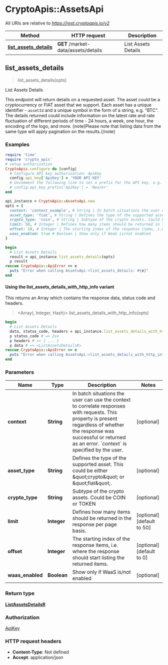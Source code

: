 # CryptoApis::AssetsApi

All URIs are relative to *https://rest.cryptoapis.io/v2*

| Method | HTTP request | Description |
| ------ | ------------ | ----------- |
| [**list_assets_details**](AssetsApi.md#list_assets_details) | **GET** /market-data/assets/details | List Assets Details |


## list_assets_details

> <ListAssetsDetailsR> list_assets_details(opts)

List Assets Details

This endpoint will return details on a requested asset. The asset could be a cryptocurrency or FIAT asset that we support. Each asset has a unique identifier - `assetId` and a unique symbol in the form of a string, e.g. \"BTC\".    The details returned could include information on the latest rate and rate fluctuation of different periods of time - 24 hours, a week, one hour, the encoding of the logo, and more.    {note}Please note that listing data from the same type will apply pagination on the results.{/note}

### Examples

```ruby
require 'time'
require 'crypto_apis'
# setup authorization
CryptoApis.configure do |config|
  # Configure API key authorization: ApiKey
  config.api_key['ApiKey'] = 'YOUR API KEY'
  # Uncomment the following line to set a prefix for the API key, e.g. 'Bearer' (defaults to nil)
  # config.api_key_prefix['ApiKey'] = 'Bearer'
end

api_instance = CryptoApis::AssetsApi.new
opts = {
  context: 'context_example', # String | In batch situations the user can use the context to correlate responses with requests. This property is present regardless of whether the response was successful or returned as an error. `context` is specified by the user.
  asset_type: 'fiat', # String | Defines the type of the supported asset. This could be either \"crypto\" or \"fiat\".
  crypto_type: 'coin', # String | Subtype of the crypto assets. Could be COIN or TOKEN
  limit: 50, # Integer | Defines how many items should be returned in the response per page basis.
  offset: 10, # Integer | The starting index of the response items, i.e. where the response should start listing the returned items.
  waas_enabled: true # Boolean | Show only if WaaS is/not enabled
}

begin
  # List Assets Details
  result = api_instance.list_assets_details(opts)
  p result
rescue CryptoApis::ApiError => e
  puts "Error when calling AssetsApi->list_assets_details: #{e}"
end
```

#### Using the list_assets_details_with_http_info variant

This returns an Array which contains the response data, status code and headers.

> <Array(<ListAssetsDetailsR>, Integer, Hash)> list_assets_details_with_http_info(opts)

```ruby
begin
  # List Assets Details
  data, status_code, headers = api_instance.list_assets_details_with_http_info(opts)
  p status_code # => 2xx
  p headers # => { ... }
  p data # => <ListAssetsDetailsR>
rescue CryptoApis::ApiError => e
  puts "Error when calling AssetsApi->list_assets_details_with_http_info: #{e}"
end
```

### Parameters

| Name | Type | Description | Notes |
| ---- | ---- | ----------- | ----- |
| **context** | **String** | In batch situations the user can use the context to correlate responses with requests. This property is present regardless of whether the response was successful or returned as an error. &#x60;context&#x60; is specified by the user. | [optional] |
| **asset_type** | **String** | Defines the type of the supported asset. This could be either \&quot;crypto\&quot; or \&quot;fiat\&quot;. | [optional] |
| **crypto_type** | **String** | Subtype of the crypto assets. Could be COIN or TOKEN | [optional] |
| **limit** | **Integer** | Defines how many items should be returned in the response per page basis. | [optional][default to 50] |
| **offset** | **Integer** | The starting index of the response items, i.e. where the response should start listing the returned items. | [optional][default to 0] |
| **waas_enabled** | **Boolean** | Show only if WaaS is/not enabled | [optional] |

### Return type

[**ListAssetsDetailsR**](ListAssetsDetailsR.md)

### Authorization

[ApiKey](../README.md#ApiKey)

### HTTP request headers

- **Content-Type**: Not defined
- **Accept**: application/json

